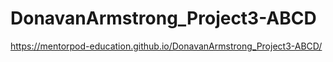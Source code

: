 # DonavanArmstrong_Project3-ABCD

https://mentorpod-education.github.io/DonavanArmstrong_Project3-ABCD/
